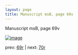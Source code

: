 ```yaml
---
layout: page
title: Manuscript msB, page 69v
---
```


Manuscript msB, page 69v

[![image](http://www.homermultitext.org/iipsrv?OBJ=IIP,1.0&FIF=/project/homer/pyramidal/deepzoom/hmt/vbbifolio/v1/vb_69v_70r.tif&WID=100&CVT=JPEG)](http://www.homermultitext.org/ict2/?urn=urn:cite2:hmt:vbbifolio.v1:vb_69v_70r)

prev:  [69r](../69r) | next:  [70r](../70r)

